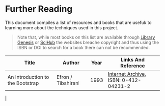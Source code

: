 # Further Reading

This document compiles a list of resources and books that are usefuk to learning more about the techniques used in this project.

> Note that, while most books on this list are available through [Library Genesis](https://libgen.is) or [SciHub](https://scihub.help/scihub-proxy-mirror-links-websites) the websites breache copyright and thus using the ISBN or DOI to search for a book there can not be recommended.

|               Title              |       Author       | Year | Links And Reference |
|----------------------------------|--------------------|:----:|---------------------|
| An Introduction to the Bootstrap | Efron / Tibshirani | 1993 | [Internet Archive](https://archive.org/details/introductiontobo0000efro/), ISBN: 0-412-04231-2
| 
